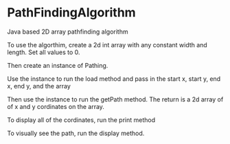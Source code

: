 # PathFindingAlgorithm
Java based 2D array pathfinding algorithm

To use the algorthim, create a 2d int array with any constant width and length. Set all values to 0.

Then create an instance of Pathing.

Use the instance to run the load method and pass in the start x, start y, end x, end y, and the array

Then use the instance to run the getPath method. The return is a 2d array of of x and y cordinates on the array.

To display all of the cordinates, run the print method

To visually see the path, run the display method.
